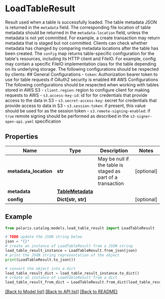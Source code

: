 # LoadTableResult

Result used when a table is successfully loaded.   The table metadata JSON is returned in the `metadata` field. The corresponding file location of table metadata should be returned in the `metadata-location` field, unless the metadata is not yet committed. For example, a create transaction may return metadata that is staged but not committed. Clients can check whether metadata has changed by comparing metadata locations after the table has been created.   The `config` map returns table-specific configuration for the table's resources, including its HTTP client and FileIO. For example, config may contain a specific FileIO implementation class for the table depending on its underlying storage.   The following configurations should be respected by clients:  ## General Configurations  - `token`: Authorization bearer token to use for table requests if OAuth2 security is enabled   ## AWS Configurations  The following configurations should be respected when working with tables stored in AWS S3  - `client.region`: region to configure client for making requests to AWS  - `s3.access-key-id`: id for for credentials that provide access to the data in S3  - `s3.secret-access-key`: secret for credentials that provide access to data in S3   - `s3.session-token`: if present, this value should be used for as the session token   - `s3.remote-signing-enabled`: if `true` remote signing should be performed as described in the `s3-signer-open-api.yaml` specification 

## Properties

Name | Type | Description | Notes
------------ | ------------- | ------------- | -------------
**metadata_location** | **str** | May be null if the table is staged as part of a transaction | [optional] 
**metadata** | [**TableMetadata**](TableMetadata.md) |  | 
**config** | **Dict[str, str]** |  | [optional] 

## Example

```python
from polaris.catalog.models.load_table_result import LoadTableResult

# TODO update the JSON string below
json = "{}"
# create an instance of LoadTableResult from a JSON string
load_table_result_instance = LoadTableResult.from_json(json)
# print the JSON string representation of the object
print(LoadTableResult.to_json())

# convert the object into a dict
load_table_result_dict = load_table_result_instance.to_dict()
# create an instance of LoadTableResult from a dict
load_table_result_from_dict = LoadTableResult.from_dict(load_table_result_dict)
```
[[Back to Model list]](../README.md#documentation-for-models) [[Back to API list]](../README.md#documentation-for-api-endpoints) [[Back to README]](../README.md)


